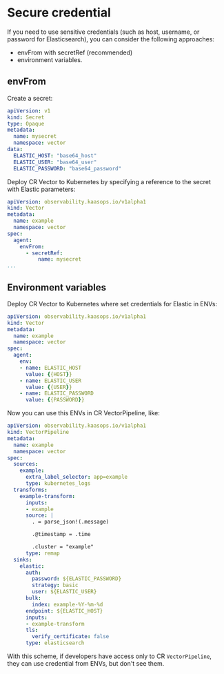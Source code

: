 # Secure credential

If you need to use sensitive credentials (such as host, username, or password for Elasticsearch), you can consider the following approaches:
- envFrom with secretRef (recommended)
- environment variables.

## envFrom

Create a secret:

```yaml
apiVersion: v1
kind: Secret
type: Opaque
metadata:
  name: mysecret
  namespace: vector
data:
  ELASTIC_HOST: "base64_host"
  ELASTIC_USER: "base64_user"
  ELASTIC_PASSWORD: "base64_password"
```

Deploy CR Vector to Kubernetes by specifying a reference to the secret with Elastic parameters:
```yaml
apiVersion: observability.kaasops.io/v1alpha1
kind: Vector
metadata:
  name: example
  namespace: vector
spec:
  agent:
    envFrom:
      - secretRef:
          name: mysecret
...
```

## Environment variables

Deploy CR Vector to Kubernetes where set credentials for Elastic in ENVs:
```yaml
apiVersion: observability.kaasops.io/v1alpha1
kind: Vector
metadata:
  name: example
  namespace: vector
spec:
  agent:
    env:
    - name: ELASTIC_HOST
      value: {{HOST}}
    - name: ELASTIC_USER
      value: {{USER}}
    - name: ELASTIC_PASSWORD
      value: {{PASSWORD}}
```

Now you can use this ENVs in CR VectorPipeline, like:
```yaml
apiVersion: observability.kaasops.io/v1alpha1
kind: VectorPipeline
metadata:
  name: example
  namespace: vector
spec:
  sources:
    example:
      extra_label_selector: app=example
      type: kubernetes_logs
  transforms:
    example-transform:
      inputs:
      - example
      source: |
        . = parse_json!(.message)

        .@timestamp = .time

        .cluster = "example"
      type: remap
  sinks:
    elastic:
      auth:
        password: ${ELASTIC_PASSWORD}
        strategy: basic
        user: ${ELASTIC_USER}
      bulk:
        index: example-%Y-%m-%d
      endpoint: ${ELASTIC_HOST}
      inputs:
      - example-transform
      tls:
        verify_certificate: false
      type: elasticsearch
```

With this scheme, if developers have access only to CR `VectorPipeline`, they can use credential from ENVs, but don't see them.
